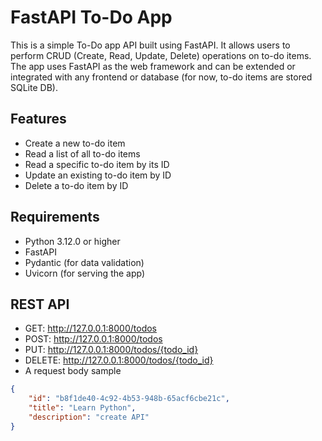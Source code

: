 # FastAPI To-Do App
This is a simple To-Do app API built using FastAPI. It allows users to perform CRUD (Create, Read, Update, Delete) operations on to-do items. The app uses FastAPI as the web framework and can be extended or integrated with any frontend or database (for now, to-do items are stored SQLite DB).
## Features
- Create a new to-do item
- Read a list of all to-do items
- Read a specific to-do item by its ID
- Update an existing to-do item by ID
- Delete a to-do item by ID
## Requirements
- Python 3.12.0 or higher
- FastAPI
- Pydantic (for data validation)
- Uvicorn (for serving the app)
## REST API
- GET: http://127.0.0.1:8000/todos
- POST: http://127.0.0.1:8000/todos
- PUT: http://127.0.0.1:8000/todos/{todo_id}
- DELETE: http://127.0.0.1:8000/todos/{todo_id}
- A request body sample
```json
{
    "id": "b8f1de40-4c92-4b53-948b-65acf6cbe21c",
    "title": "Learn Python",
    "description": "create API"
}
